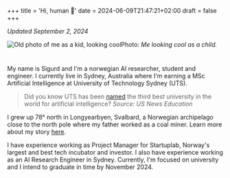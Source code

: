 +++
title = 'Hi, human 👋'
date = 2024-06-09T21:47:21+02:00
draft = false
+++

_Updated September 2, 2024_

![Old photo of me as a kid, looking cool](/young-me.png)Photo: *Me looking cool as a child.*

#
#

My name is Sigurd and I'm a norwegian AI researcher, student and engineer. I currently live in Sydney, Australia where I'm earning a MSc Artificial Intelligence at University of Technology Sydney (UTS).

> Did you know UTS has been [named](https://www.usnews.com/education/best-global-universities/artificial-intelligence) the third best university in the world for artificial intelligence? *Source: US News Education*

I grew up 78° north in Longyearbyen, Svalbard, a Norwegian archipelago close to the north pole where my father worked as a coal miner. Learn more about my story [here](https://vimeo.com/768086673).

I have experience working as Project Manager for Startuplab, Norway's largest and best tech incubator and investor. I also have experience working as an AI Research Engineer in Sydney. Currently, I'm focused on university and I intend to graduate in time by November 2024.